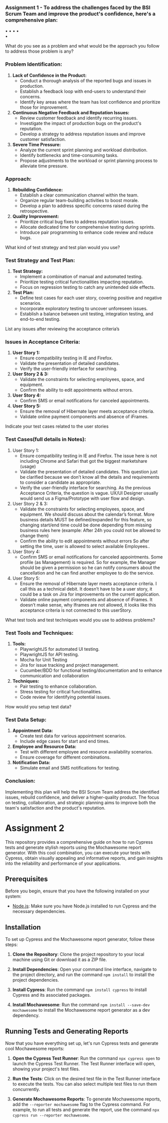 ### Assignment 1 - To address the challenges faced by the BSI Scrum Team and improve the product's confidence, here's a comprehensive plan:


• 
• 
• 
•  
• 

What do you see as a problem and what would be the approach you follow to 
address those problem is any? 
### Problem Identification:
1. **Lack of Confidence in the Product:**
   - Conduct a thorough analysis of the reported bugs and issues in production.
   - Establish a feedback loop with end-users to understand their concerns.
   - Identify key areas where the team has lost confidence and prioritize those for improvement.
2. **Continuous Negative Feedback and Reputation Issues:**
   - Review customer feedback and identify recurring issues.
   - Investigate the impact of production bugs on the product's reputation.
   - Develop a strategy to address reputation issues and improve customer satisfaction.
3. **Severe Time Pressure:**
   - Analyze the current sprint planning and workload distribution.
   - Identify bottlenecks and time-consuming tasks.
   - Propose adjustments to the workload or sprint planning process to alleviate time pressure.
### Approach:
1. **Rebuilding Confidence:**
   - Establish a clear communication channel within the team.
   - Organize regular team-building activities to boost morale.
   - Develop a plan to address specific concerns raised during the retrospective.
2. **Quality Improvement:**
   - Prioritize critical bug fixes to address reputation issues.
   - Allocate dedicated time for comprehensive testing during sprints.
   - Introduce pair programming to enhance code review and reduce bugs.
  
What kind of test strategy and test plan would you use? 
### Test Strategy and Test Plan:
1. **Test Strategy:**
   - Implement a combination of manual and automated testing.
   - Prioritize testing critical functionalities impacting reputation.
   - Focus on regression testing to catch any unintended side effects.
2. **Test Plan:**
   - Define test cases for each user story, covering positive and negative scenarios.
   - Incorporate exploratory testing to uncover unforeseen issues.
   - Establish a balance between unit testing, integration testing, and end-to-end testing.
  
List any issues after reviewing the acceptance criteria’s 
### Issues in Acceptance Criteria:
1. **User Story 1:**
   - Ensure compatibility testing in IE and Firefox.
   - Validate the presentation of detailed candidates.
   - Verify the user-friendly interface for searching.
2. **User Story 2 & 3:**
   - Validate the constraints for selecting employees, space, and equipment.
   - Confirm the ability to edit appointments without errors.
3. **User Story 4:**
   - Confirm SMS or email notifications for canceled appointments.
4. **User Story 5:**
   - Ensure the removal of Hibernate layer meets acceptance criteria.
   - Validate online payment components and absence of iFrames.

Indicate your test cases related to the user stories 
### Test Cases(full details in Notes):
1. User Story 1:
    * Ensure compatibility testing in IE and Firefox. The issue here is not including Chrome and Safari that got the biggest marketshare (usage)
    * Validate the presentation of detailed candidates. This question just be clarified because we don’t know all the details and requirements to consider a candidate as appropriate.
    * Verify the user-friendly interface for searching. As the previous Acceptance Criteria, the question is vague. UX/UI Designer usually would send us a Figma/Prototype with user flow and design.
2. User Story 2 & 3:
    * Validate the constraints for selecting employees, space, and equipment. We should discuss about the calendar’s format. More business details MUST be defined/expanded for this feature, so changing start/end time could be done depending from missing business rules here (example: After 24h you could not be allowed to change them)
    * Confirm the ability to edit appointments without errors So after setting the time, user is allowed to select available Employees..
3. User Story 4:
    * Confirm SMS or email notifications for canceled appointments. Some profile (as Management) is required. So for example, the Manager should be given a permission so he can notify consumers about the cancellation and he can find another employee to do the service.
4. User Story 5:
    * Ensure the removal of Hibernate layer meets acceptance criteria. I call this as a technical debit. It doesn’t have to be a user story, it could be a task on Jira for improvements on the current application.
    * Validate online payment components and absence of iFrames. It doesn’t make sense, why Iframes are not allowed, it looks like this acceptance criteria is not connected to this userStory.

  
What test tools and test techniques would you use to address problems?
### Test Tools and Techniques:
1. **Tools:**
   - PlaywrightJS for automated UI testing.
   - PlaywrightJS for API testing.
   - Mocha for Unit Testing
   - Jira for issue tracking and project management.
   - Cucumber/BDD for functional testing/documentation and to enhance communication and collaboration
2. **Techniques:**
   - Pair testing to enhance collaboration.
   - Stress testing for critical functionalities.
   - Code review for identifying potential issues.
  
How would you setup test data?
### Test Data Setup:
1. **Appointment Data:**
   - Create test data for various appointment scenarios.
   - Include edge cases for start and end times.
2. **Employee and Resource Data:**
   - Test with different employee and resource availability scenarios.
   - Ensure coverage for different combinations.
3. **Notification Data:**
   - Simulate email and SMS notifications for testing.
### Conclusion:
Implementing this plan will help the BSI Scrum Team address the identified issues, rebuild confidence, and deliver a higher-quality product. The focus on testing, collaboration, and strategic planning aims to improve both the team's satisfaction and the product's reputation.






# Assignment 2

This repository provides a comprehensive guide on how to run Cypress tests and generate stylish reports using the Mochawesome report generator. With this cool combination, you can execute your tests with Cypress, obtain visually appealing and informative reports, and gain insights into the reliability and performance of your applications.

## Prerequisites

Before you begin, ensure that you have the following installed on your system:

- [Node.js](https://nodejs.org/en/): Make sure you have Node.js installed to run Cypress and the necessary dependencies.

## Installation

To set up Cypress and the Mochawesome report generator, follow these steps:

1. **Clone the Repository**: Clone the project repository to your local machine using Git or download it as a ZIP file.

2. **Install Dependencies**: Open your command line interface, navigate to the project directory, and run the command `npm install` to install the project dependencies.

3. **Install Cypress**: Run the command `npm install cypress` to install Cypress and its associated packages.

4. **Install Mochawesome**: Run the command `npm install --save-dev mochawesome` to install the Mochawesome report generator as a dev dependency.

## Running Tests and Generating Reports

Now that you have everything set up, let's run Cypress tests and generate cool Mochawesome reports:

1. **Open the Cypress Test Runner**: Run the command `npx cypress open` to launch the Cypress Test Runner. The Test Runner interface will open, showing your project's test files.

2. **Run the Tests**: Click on the desired test file in the Test Runner interface to execute the tests. You can also select multiple test files to run them concurrently.

3. **Generate Mochawesome Reports**: To generate Mochawesome reports, add the `--reporter mochawesome` flag to the Cypress command. For example, to run all tests and generate the report, use the command `npx cypress run --reporter mochawesome`.







